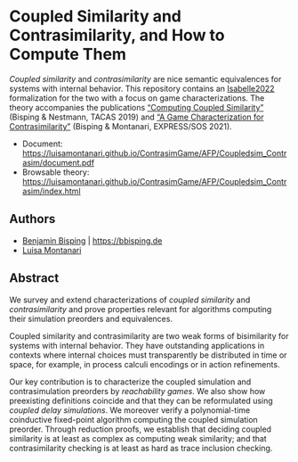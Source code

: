 # Coupled Similarity and Contrasimilarity, and How to Compute Them

*Coupled similarity* and *contrasimilarity* are nice semantic equivalences for systems with internal behavior.
This repository contains an [Isabelle2022](https://isabelle.in.tum.de/index.html) formalization for the two with a focus
on game characterizations. The theory accompanies the publications [“Computing Coupled Similarity”](https://doi.org/10.1007/978-3-030-17462-0_14)
(Bisping & Nestmann, TACAS 2019) and [“A Game Characterization for Contrasimilarity”](https://doi.org/10.4204/EPTCS.339.5)
(Bisping & Montanari, EXPRESS/SOS 2021).

- Document: <https://luisamontanari.github.io/ContrasimGame/AFP/Coupledsim_Contrasim/document.pdf>
- Browsable theory: <https://luisamontanari.github.io/ContrasimGame/AFP/Coupledsim_Contrasim/index.html>

## Authors

- [Benjamin Bisping](https://github.com/benkeks) | <https://bbisping.de>
- [Luisa Montanari](https://github.com/luisamontanari)

## Abstract

We survey and extend characterizations of *coupled similarity* and *contrasimilarity* and prove properties relevant
for algorithms computing their simulation preorders and equivalences.

Coupled similarity and contrasimilarity are two weak forms of bisimilarity for systems with internal behavior.
They have outstanding applications in contexts where internal choices must transparently be
distributed in time or space, for example, in process calculi encodings or in action refinements.

Our key contribution is to characterize the coupled simulation and contrasimulation preorders by *reachability games*.
We also show how preexisting definitions coincide and that they can be reformulated using *coupled delay simulations*.
We moreover verify a polynomial-time coinductive fixed-point algorithm computing the coupled simulation preorder.
Through reduction proofs, we establish that deciding coupled similarity is at least as complex as computing weak similarity;
and that contrasimilarity checking is at least as hard as trace inclusion checking.

